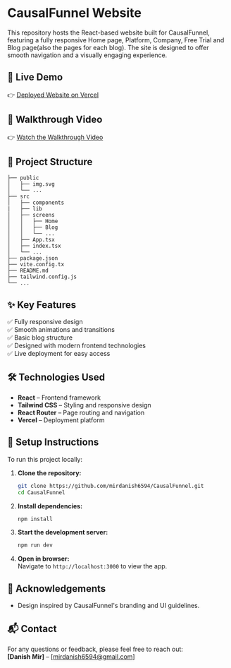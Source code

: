 
# CausalFunnel Website

This repository hosts the React-based website built for CausalFunnel, featuring a fully responsive Home page, Platform, Company, Free Trial and Blog page(also the pages for each blog). The site is designed to offer smooth navigation and a visually engaging experience.

## 🚀 Live Demo

👉 [Deployed Website on Vercel](https://causal-funnel-flame.vercel.app)

## 🎥 Walkthrough Video

👉 [Watch the Walkthrough Video](https://drive.google.com/file/d/1tKbymM5FAM39jBoCagtUAhZomYWNdla3/view?usp=sharing)  

## 📁 Project Structure

```
├── public
│   ├── img.svg
│   └── ...
├── src
│   ├── components
|   ├── lib
│   ├── screens
│   │   ├── Home
│   │   ├── Blog
│   │   └── ...
│   ├── App.tsx
│   ├── index.tsx
│   └── ...
├── package.json
├── vite.config.tx
├── README.md
├── tailwind.config.js
└── ...
```

## ✨ Key Features

✅ Fully responsive design  
✅ Smooth animations and transitions  
✅ Basic blog structure  
✅ Designed with modern frontend technologies  
✅ Live deployment for easy access

## 🛠️ Technologies Used

- **React** – Frontend framework  
- **Tailwind CSS** – Styling and responsive design  
- **React Router** – Page routing and navigation  
- **Vercel** – Deployment platform  

## 🚀 Setup Instructions

To run this project locally:

1. **Clone the repository:**
   ```bash
   git clone https://github.com/mirdanish6594/CausalFunnel.git
   cd CausalFunnel
   ```

2. **Install dependencies:**
   ```bash
   npm install
   ```

3. **Start the development server:**
   ```bash
   npm run dev
   ```

4. **Open in browser:**  
   Navigate to `http://localhost:3000` to view the app.

## 🤝 Acknowledgements

- Design inspired by CausalFunnel's branding and UI guidelines.

## 📬 Contact

For any questions or feedback, please feel free to reach out:  
**[Danish Mir]** – [mirdanish6594@gmail.com]
